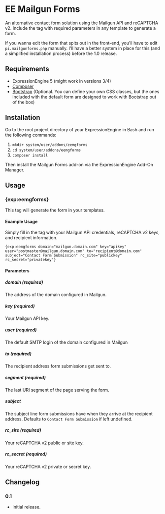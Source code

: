 # EE Mailgun Forms
An alternative contact form solution using the Mailgun API and reCAPTCHA v2. Include the tag with required parameters in any template to generate a form.

If you wanna edit the form that spits out in the front-end, you'll have to edit `pi.mailgunforms.php` manually. I'll have a better system in place for this (and a simplified installation process) before the 1.0 release.

## Requirements
- ExpressionEngine 5 (might work in versions 3/4)
- [Composer](https://yarnpkg.com/lang/en/docs/install/#windows-stable)
- [Bootstrap](https://getbootstrap.com) (Optional. You can define your own CSS classes, but the ones included with the default form are designed to work with Bootstrap out of the box)

## Installation
Go to the root project directory of your ExpressionEngine in Bash and run the following commands:

1. `mkdir system/user/addons/eemgforms`
2. `cd system/user/addons/eemgforms` 
3. `composer install`

Then install the Mailgun Forms add-on via the ExpressionEngine Add-On Manager.

## Usage

### {exp:eemgforms}
This tag will generate the form in your templates.

#### Example Usage
Simply fill in the tag with your Mailgun API credentials, reCAPTCHA v2 keys, and recipient information.

```
{exp:eemgforms domain="mailgun.domain.com" key="apikey" user="postmaster@mailgun.domain.com" to="recipient@domain.com" subject="Contact Form Submission" rc_site="publickey" rc_secret="privatekey"}
```

#### Parameters

##### domain (*required*)
The address of the domain configured in Mailgun.

##### key (*required*)
Your Mailgun API key.

##### user (*required*)
The default SMTP login of the domain configured in Mailgun

##### to (*required*)
The recipient address form submissions get sent to.

##### segment (*required*)
The last URI segment of the page serving the form.

##### subject
The subject line form submissions have when they arrive at the recipient address. Defaults to `Contact Form Submission` if left undefined.

##### rc_site (*required*)
Your reCAPTCHA v2 public or site key.

##### rc_secret (*required*)
Your reCAPTCHA v2 private or secret key.


## Changelog

### 0.1
- Initial release.
